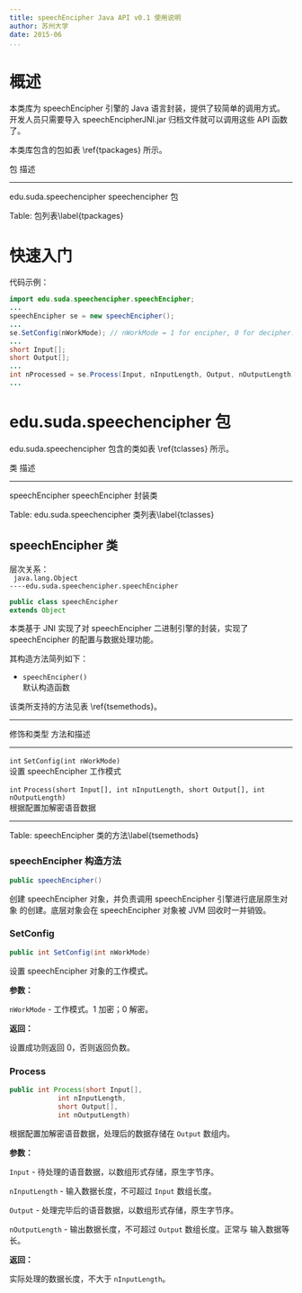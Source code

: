 ```yaml
---
title: speechEncipher Java API v0.1 使用说明
author: 苏州大学
date: 2015-06
...
```


# 概述

本类库为 speechEncipher 引擎的 Java 语言封装，提供了较简单的调用方式。
开发人员只需要导入 speechEncipherJNI.jar 归档文件就可以调用这些 API 函数
了。

本类库包含的包如表 \ref{tpackages} 所示。

包                      描述
-----                   -----
edu.suda.speechencipher speechencipher 包

Table: 包列表\label{tpackages}

# 快速入门

代码示例：

```java
import edu.suda.speechencipher.speechEncipher;
...
speechEncipher se = new speechEncipher();
...
se.SetConfig(nWorkMode); // nWorkMode = 1 for encipher, 0 for decipher.
...
short Input[];
short Output[];
...
int nProcessed = se.Process(Input, nInputLength, Output, nOutputLength);
...

```

# edu.suda.speechencipher 包

edu.suda.speechencipher 包含的类如表 \ref{tclasses} 所示。

类              描述
-----           -----
speechEncipher  speechEncipher 封装类

Table: edu.suda.speechencipher 类列表\label{tclasses}

## speechEncipher 类

层次关系：  
`
java.lang.Object`  
`----edu.suda.speechencipher.speechEncipher`

```java
public class speechEncipher
extends Object
```

本类基于 JNI 实现了对 speechEncipher 二进制引擎的封装，实现了
speechEncipher 的配置与数据处理功能。

其构造方法简列如下：

* `speechEncipher()`  
  默认构造函数

该类所支持的方法见表 \ref{tsemethods}。

------------------------------------------------------------------------
修饰和类型  方法和描述
-----       ------------------------------------------------------------
`int`       `SetConfig(int nWorkMode)`\
            设置 speechEncipher 工作模式

`int`       `Process(short Input[], int nInputLength, short Output[], int nOutputLength)`\
            根据配置加解密语音数据

------------------------------------------------------------------------

Table: speechEncipher 类的方法\label{tsemethods}

### speechEncipher 构造方法

```java
public speechEncipher()
```

创建 speechEncipher 对象，并负责调用 speechEncipher 引擎进行底层原生对象
的创建。底层对象会在 speechEncipher 对象被 JVM 回收时一并销毁。

### SetConfig

```java
public int SetConfig(int nWorkMode)
```

设置 speechEncipher 对象的工作模式。

**参数：**

`nWorkMode` - 工作模式。1 加密；0 解密。

**返回：**

设置成功则返回 0，否则返回负数。

### Process

```java
public int Process(short Input[],
            int nInputLength,
            short Output[],
            int nOutputLength)
```

根据配置加解密语音数据，处理后的数据存储在 `Output` 数组内。

**参数：**

`Input` - 待处理的语音数据，以数组形式存储，原生字节序。

`nInputLength` - 输入数据长度，不可超过 `Input` 数组长度。

`Output` - 处理完毕后的语音数据，以数组形式存储，原生字节序。

`nOutputLength` - 输出数据长度，不可超过 `Output` 数组长度。正常与
输入数据等长。

**返回：**

实际处理的数据长度，不大于 `nInputLength`。
